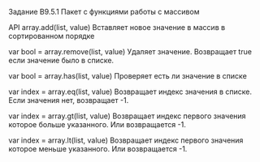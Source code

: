 Задание B9.5.1
Пакет с функциями работы с массивом

API
array.add(list, value)
Вставляет новое значение в массив в сортированном порядке

var bool = array.remove(list, value)
Удаляет значение. Возвращает true если значение было в списке.

var bool = array.has(list, value)
Проверяет есть ли значение в списке

var index = array.eq(list, value)
Возвращает индекс значения в списке. Если значения нет, возвращает -1.

var index = array.gt(list, value)
Возвращает индекс первого значения которое больше указанного. Или возвращается -1.

var index = array.lt(list, value)
Возвращает индекс первого значения которое меньше указанного. Или возвращается -1.
